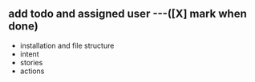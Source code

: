 ## add todo and assigned user   ---([X] mark when done)

* installation and file structure
* intent
* stories
* actions
